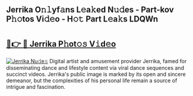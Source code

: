 ## Jerrika O𝚗𝚕yf𝚊ns L𝚎a𝚔ed N𝚞𝚍es - Part-kov P𝚑𝚘tos Vi𝚍𝚎o - H𝚘𝚝 Part L𝚎a𝚔s LDQWn

# <h2><a href="http://kf5nby.oniu.top/?m=Jerrika">🔗👉 🔴 Jerrika P𝚑ot𝚘𝚜 V𝚒d𝚎o</a></h2>

[![Jerrika Nu𝚍e𝚜](https://i.imgur.com/0qMVB7G.gif)](http://kf5nby.oniu.top/?m=Jerrika)
Digital artist and amusement provider Jerrika, famed for disseminating dance and lifestyle content via viral dance sequences and succinct videos. Jerrika's public image is marked by its open and sincere demeanor, but the complexities of his personal life remain a source of intrigue and fascination.  
